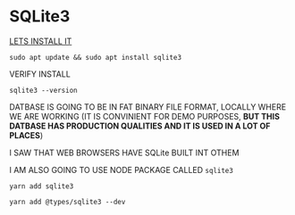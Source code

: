 # SQLite3

[LETS INSTALL IT](https://www.digitalocean.com/community/tutorials/how-to-install-and-use-sqlite-on-ubuntu-20-04)

```
sudo apt update && sudo apt install sqlite3
```

VERIFY INSTALL

```
sqlite3 --version
```

DATBASE IS GOING TO BE IN FAT BINARY FILE FORMAT, LOCALLY WHERE WE ARE WORKING (IT IS CONVINIENT FOR DEMO PURPOSES, **BUT THIS DATBASE HAS PRODUCTION QUALITIES AND IT IS USED IN A LOT OF PLACES**)

I SAW THAT WEB BROWSERS HAVE SQLite BUILT INT OTHEM

I AM ALSO GOING TO USE NODE PACKAGE CALLED `sqlite3`

```
yarn add sqlite3
```

```
yarn add @types/sqlite3 --dev
```
